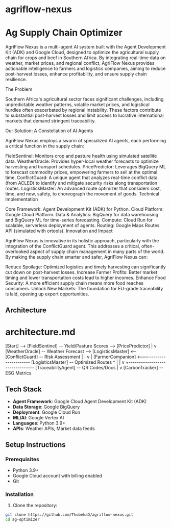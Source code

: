 # agriflow-nexus

# Ag Supply Chain Optimizer

AgriFlow Nexus is a multi-agent AI system built with the Agent Development Kit (ADK) and Google Cloud, designed to optimize the agricultural supply chain for crops and beef in Southern Africa. By integrating real-time data on weather, market prices, and regional conflict, AgriFlow Nexus provides actionable intelligence to farmers and logistics companies, aiming to reduce post-harvest losses, enhance profitability, and ensure supply chain resilience.

The Problem

Southern Africa's agricultural sector faces significant challenges, including unpredictable weather patterns, volatile market prices, and logistical hurdles often exacerbated by regional instability. These factors contribute to substantial post-harvest losses and limit access to lucrative international markets that demand stringent traceability.

Our Solution: A Constellation of AI Agents

AgriFlow Nexus employs a swarm of specialized AI agents, each performing a critical function in the supply chain:

FieldSentinel: Monitors crop and pasture health using simulated satellite data.
WeatherOracle: Provides hyper-local weather forecasts to optimize harvesting and transport schedules.
PricePredictor: Leverages BigQuery ML to forecast commodity prices, empowering farmers to sell at the optimal time.
ConflictGuard: A unique agent that analyzes real-time conflict data (from ACLED) to identify and mitigate security risks along transportation routes.
LogisticsMaster: An advanced route optimizer that considers cost, time, and now, safety, to choreograph the movement of goods.
Technical Implementation

Core Framework: Agent Development Kit (ADK) for Python.
Cloud Platform: Google Cloud Platform.
Data & Analytics: BigQuery for data warehousing and BigQuery ML for time-series forecasting.
Compute: Cloud Run for scalable, serverless deployment of agents.
Routing: Google Maps Routes API (simulated with ortools).
Innovation and Impact

AgriFlow Nexus is innovative in its holistic approach, particularly with the integration of the ConflictGuard agent. This addresses a critical, often-overlooked aspect of supply chain management in many parts of the world. By making the supply chain smarter and safer, AgriFlow Nexus can:

Reduce Spoilage: Optimized logistics and timely harvesting can significantly cut down on post-harvest losses.
Increase Farmer Profits: Better market timing and lower transportation costs lead to higher incomes.
Enhance Food Security: A more efficient supply chain means more food reaches consumers.
Unlock New Markets: The foundation for EU-grade traceability is laid, opening up export opportunities.

## Architecture

# architecture.md
[Start] --> [FieldSentinel] -- Yield/Pasture Scores --> [PricePredictor]
                                                             |
                                                             v
[WeatherOracle] -- Weather Forecast --> [LogisticsMaster] <-- [ConflictGuard] -- Risk Assessment
       |                                       |
       v                                       |
[FarmerCompanion] <----------------------- [LogisticsMaster] -- Optimized Routes
       ^                                       |
       |                                       v
       +-------------------------------- [TraceabilityAgent] -- QR Codes/Docs
                                               |
                                               v
                                         [CarbonTracker] -- ESG Metrics

## Tech Stack

- **Agent Framework**: Google Cloud Agent Development Kit (ADK)
- **Data Storage**: Google BigQuery
- **Deployment**: Google Cloud Run
- **ML/AI**: Google Vertex AI
- **Languages**: Python 3.9+
- **APIs**: Weather APIs, Market data feeds

## Setup Instructions

### Prerequisites
- Python 3.9+
- Google Cloud account with billing enabled
- Git

### Installation
1. Clone the repository:
```bash
git clone https://github.com/ThobekaD/agriflow-nexus.git
cd ag-optimizer

